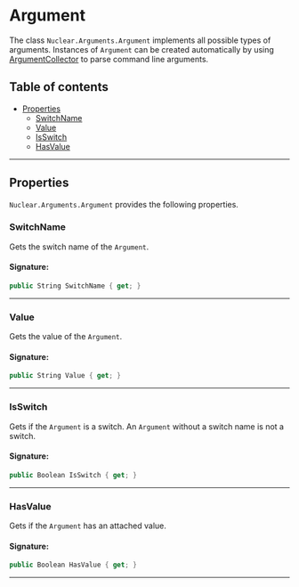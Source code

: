 # Argument

The class `Nuclear.Arguments.Argument` implements all possible types of arguments.
Instances of `Argument` can be created automatically by using [ArgumentCollector](class_argument_collector.md) to parse command line arguments.

## Table of contents

* [Properties](#properties)
  * [SwitchName](#switchname)
  * [Value](#value)
  * [IsSwitch](#isswitch)
  * [HasValue](#hasvalue)

---

## Properties

`Nuclear.Arguments.Argument` provides the following properties.

### SwitchName

Gets the switch name of the `Argument`.

#### Signature:

```csharp
public String SwitchName { get; }
```

---

### Value

Gets the value of the `Argument`.

#### Signature:

```csharp
public String Value { get; }
```

---

### IsSwitch

Gets if the `Argument` is a switch. An `Argument` without a switch name is not a switch.

#### Signature:

```csharp
public Boolean IsSwitch { get; }
```

---

### HasValue

Gets if the `Argument` has an attached value.

#### Signature:

```csharp
public Boolean HasValue { get; }
```

---

